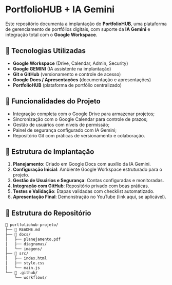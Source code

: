 # PortfolioHUB + IA Gemini

Este repositório documenta a implantação do **PortfolioHUB**, uma plataforma de gerenciamento de portfólios digitais, com suporte da **IA Gemini** e integração total com o **Google Workspace**.

## 🔧 Tecnologias Utilizadas

- **Google Workspace** (Drive, Calendar, Admin, Security)
- **Google GEMINI** (IA assistente na implantação)
- **Git e GitHub** (versionamento e controle de acesso)
- **Google Docs / Apresentações** (documentação e apresentações)
- **PortfolioHUB** (plataforma de portfólio centralizado)

## 📌 Funcionalidades do Projeto

- Integração completa com o Google Drive para armazenar projetos;
- Sincronização com o Google Calendar para controle de prazos;
- Gestão de usuários com níveis de permissão;
- Painel de segurança configurado com IA Gemini;
- Repositório Git com práticas de versionamento e colaboração.

## 🚀 Estrutura de Implantação

1. **Planejamento**: Criado em Google Docs com auxílio da IA Gemini.
2. **Configuração Inicial**: Ambiente Google Workspace estruturado para o projeto.
3. **Gestão de Usuários e Segurança**: Contas configuradas e monitoradas.
4. **Integração com GitHub**: Repositório privado com boas práticas.
5. **Testes e Validação**: Etapas validadas com checklist automatizado.
6. **Apresentação Final**: Demonstração no YouTube (link aqui, se aplicável).

## 📂 Estrutura do Repositório

```bash
📁 portfoliohub-projeto/
├── 📄 README.md
├── 📁 docs/
│   ├── planejamento.pdf
│   ├── diagramas/
│   └── imagens/
├── 📁 src/
│   ├── index.html
│   ├── style.css
│   └── main.js
└── 📁 .github/
    └── workflows/
